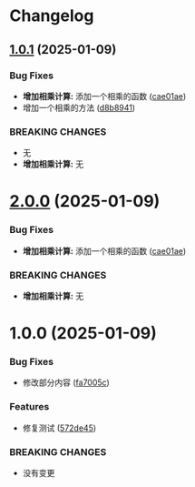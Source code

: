 # Changelog

## [1.0.1](https://github.com/zx0828/firstdemo/compare/1.0.0...1.0.1) (2025-01-09)


### Bug Fixes

* **增加相乘计算:** 添加一个相乘的函数 ([cae01ae](https://github.com/zx0828/firstdemo/commit/cae01ae76633372055b0328d7445dd74d1b87e36))
* 增加一个相乘的方法 ([d8b8941](https://github.com/zx0828/firstdemo/commit/d8b8941b9bab661128567fd709076bc6daa4cbc6))


### BREAKING CHANGES

* 无
* **增加相乘计算:** 无

# [2.0.0](https://github.com/zx0828/firstdemo/compare/1.0.0...2.0.0) (2025-01-09)


### Bug Fixes

* **增加相乘计算:** 添加一个相乘的函数 ([cae01ae](https://github.com/zx0828/firstdemo/commit/cae01ae76633372055b0328d7445dd74d1b87e36))


### BREAKING CHANGES

* **增加相乘计算:** 无

# 1.0.0 (2025-01-09)


### Bug Fixes

* 修改部分内容 ([fa7005c](https://github.com/zx0828/firstdemo/commit/fa7005c6708d109952f1295a9e9178e86a282220))


### Features

* 修复测试 ([572de45](https://github.com/zx0828/firstdemo/commit/572de45e1a905d2710997860212662d4c7549c50))


### BREAKING CHANGES

* 没有变更

